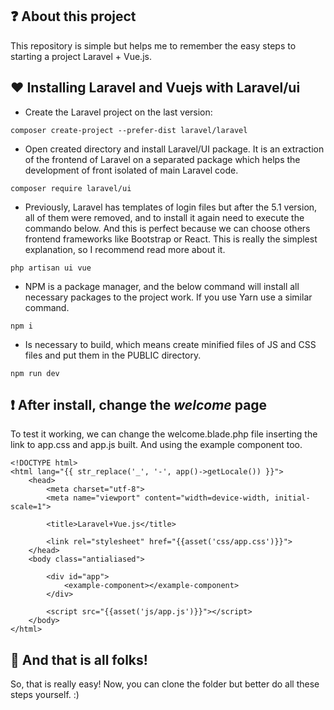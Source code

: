 ## ❓ About this project

This repository is simple but helps me to remember the easy steps to starting a project Laravel + Vue.js.


## ❤ Installing Laravel and Vuejs with Laravel/ui

- Create the Laravel project on the last version:
```
composer create-project --prefer-dist laravel/laravel
```
- Open created directory and install Laravel/UI package. It is an extraction of the frontend of Laravel on a separated package which helps the development of front isolated of main Laravel code. 
```
composer require laravel/ui
```
- Previously, Laravel has templates of login files but after the 5.1 version, all of them were removed, and to install it again need to execute the commando below. And this is perfect because we can choose others frontend frameworks like Bootstrap or React. This is really the simplest explanation, so I recommend read more about it.
```
php artisan ui vue
```
- NPM is a package manager, and the below command will install all necessary packages to the project work. If you use Yarn use a similar command. 
```
npm i
```
- Is necessary to build, which means create minified files of JS and CSS files and put them in the PUBLIC directory.
```
npm run dev
```
## ❗ After install, change the *welcome* page

To test it working, we can change the welcome.blade.php file inserting the link to app.css and app.js built. And using the example component too. 
```
<!DOCTYPE html>
<html lang="{{ str_replace('_', '-', app()->getLocale()) }}">
    <head>
        <meta charset="utf-8">
        <meta name="viewport" content="width=device-width, initial-scale=1">

        <title>Laravel+Vue.js</title>

        <link rel="stylesheet" href="{{asset('css/app.css')}}">
    </head>
    <body class="antialiased">

        <div id="app">
            <example-component></example-component>
        </div>

        <script src="{{asset('js/app.js')}}"></script>
    </body>
</html>
```
## 🚀 And that is all folks!

So, that is really easy! Now, you can clone the folder but better do all these steps yourself. :) 